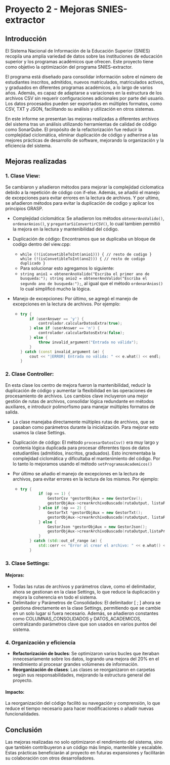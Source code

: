 # Proyecto 2 - Mejoras SNIES-extractor
## Introducción

El Sistema Nacional de Información de la Educación Superior (SNIES) recopila una amplia variedad de datos sobre las instituciones de educación superior y los programas académicos que ofrecen. Este proyecto tiene como objetivo la optimización del programa SNIES-extractor.

El programa está diseñado para consolidar información sobre el número de estudiantes inscritos, admitidos, nuevos matriculados, matriculados activos, y graduados en diferentes programas académicos, a lo largo de varios años. Además, es capaz de adaptarse a variaciones en la estructura de los archivos CSV sin requerir configuraciones adicionales por parte del usuario. Los datos procesados pueden ser exportados en múltiples formatos, como CSV, TXT y JSON, facilitando su análisis y utilización en otros sistemas.

En este informe se presentan las mejoras realizadas a diferentes archivos del sistema tras un análisis utilizando herramientas de calidad de código como SonarQube. El propósito de la refactorización fue reducir la complejidad ciclomática, eliminar duplicación de código y adherirse a las mejores prácticas de desarrollo de software, mejorando la organización y la eficiencia del sistema.
## Mejoras realizadas

### 1. Clase View:
Se cambiaron y añadieron métodos para mejorar la complejidad ciclomatica debido a la repetición de código con if-else. Además, se añadió el manejo de excepciones para evitar errores en la lectura de archivos. Y por ultimo, se añadieron métodos para evitar la duplicación de codigo y aplicar los principios GRASP.
    
- Complejidad ciclomática: Se añadieron los métodos `obtenerAnoValido()`, `ordenarAnios()`, y `preguntarSiConvertirCSV()`, lo cual tambien permitió la mejora en la lectura y mantenibilidad del código.
- Duplicación de código: Encontramos que se duplicaba un bloque de codigo dentro del view.cpp: 

  - `while (!(isConvetibleToInt(anio1))) {
      // resto de codigo
  }
  while (!(isConvetibleToInt(ano2))) {
      // resto de codigo duplicado
  }
  ` 
  - Para solucionar esto agregamos lo siguiente:
  - `string anio1 = obtenerAnoValido("Escriba el primer ano de busqueda:"); string anio2 = obtenerAnoValido("Escriba el segundo ano de busqueda:");`, al igual que el método `ordenarAnios()` lo cual simplificó mucho la lógica.
- Manejo de excepciones: Por último, se agregó el manejo de excepciones en la lectura de archivos. Por ejemplo:

  - ```cpp
    try {
        if (userAnswer == 'y') {
            controlador.calcularDatosExtra(true);
        } else if (userAnswer == 'n') {
            controlador.calcularDatosExtra(false);
        } else {
            throw invalid_argument("Entrada no válida");
        }
    } catch (const invalid_argument &e) {
        cout << "|ERROR| Entrada no válida: " << e.what() << endl;
    }
    ```


### 2. Clase Controller:
En esta clase los centro de mejora fueron la mantenibilidad, reducir la duplicación de código y aumentar la flexibilidad en las operaciones de procesamiento de archivos. Los cambios clave incluyeron una mejor gestión de rutas de archivos, consolidar lógica redundante en métodos auxiliares, e introducir polimorfismo para manejar múltiples formatos de salida.
- La clase manejaba directamente múltiples rutas de archivos, que se pasaban como parámetros durante la inicialización. Para mejorar esto usamos la clase Settings.
- Duplicación de código: El método `procesarDatosCsv()` era muy largo y contenía lógica duplicada para procesar diferentes tipos de datos estudiantiles (admitidos, inscritos, graduados). Esto incrementaba la complejidad ciclomática y dificultaba el mantenimiento del código. Por lo tanto lo mejoramos usando el método `setProgramasAcademicos()` 
- Por último se añadio el manejo de excepciones en la lectura de archivos, para evitar errores en la lectura de los mismos. Por ejemplo:

  - ```cpp
    try {
            if (op == 1) {
                GestorCsv *gestorObjAux = new GestorCsv();
                gestorObjAux->crearArchivoBuscado(rutaOutput, listaProgramas, etiquetasColumnas);
            } else if (op == 2) {
                GestorTxt *gestorObjAux = new GestorTxt();
                gestorObjAux->crearArchivoBuscado(rutaOutput, listaProgramas, etiquetasColumnas);
            } else {
                GestorJson *gestorObjAux = new GestorJson();
                gestorObjAux->crearArchivoBuscado(rutaOutput,listaProgramas, etiquetasColumnas);
            }
        } catch (std::out_of_range &e) {
            std::cerr << "Error al crear el archivo: " << e.what() << std::endl;
        }
    ```

### 3. Clase Settings:
 #### Mejoras:
- Todas las rutas de archivos y parámetros clave, como el delimitador, ahora se gestionan en la clase Settings, lo que reduce la duplicación y mejora la coherencia en todo el sistema.
- Delimitador y Parámetros de Consolidados: El delimitador [ ; ] ahora se gestiona directamente en la clase Settings, permitiendo que se cambie en un solo lugar si fuera necesario. Además, se añadieron constantes como COLUMNAS_CONSOLIDADOS y DATOS_ACADEMICOS, centralizando parámetros clave que son usados en varios puntos del sistema.







### 4. Organización y eficiencia
- **Refactorización de bucles**: Se optimizaron varios bucles que iteraban innecesariamente sobre los datos, logrando una mejora del 20% en el rendimiento al procesar grandes volúmenes de información.
- **Reorganización de clases**: Las clases se reorganizaron en carpetas según sus responsabilidades, mejorando la estructura general del proyecto.

#### Impacto:
La reorganización del código facilitó su navegación y comprensión, lo que reduce el tiempo necesario para hacer modificaciones o añadir nuevas funcionalidades.

## Conclusión
Las mejoras realizadas no solo optimizaron el rendimiento del sistema, sino que también contribuyeron a un código más limpio, mantenible y escalable. Estas prácticas beneficiarán al proyecto en futuras expansiones y facilitarán su colaboración con otros desarrolladores.
